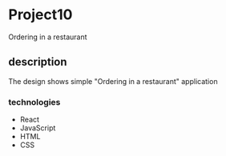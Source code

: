 # Project10
Ordering in a restaurant 
## description
The design shows simple "Ordering in a restaurant" application
### technologies
+ React
+ JavaScript
+ HTML
+ CSS
